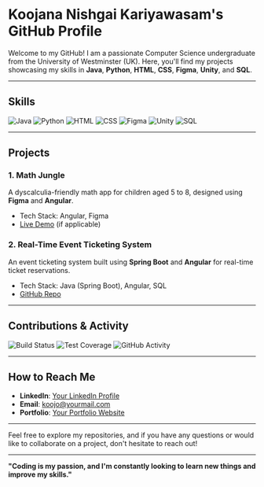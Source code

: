 # Koojana Nishgai Kariyawasam's GitHub Profile

Welcome to my GitHub! I am a passionate Computer Science undergraduate from the University of Westminster (UK). Here, you'll find my projects showcasing my skills in **Java**, **Python**, **HTML**, **CSS**, **Figma**, **Unity**, and **SQL**.

---

## Skills

![Java](https://img.shields.io/badge/Java-%23f8981d?style=for-the-badge&logo=java&logoColor=white)
![Python](https://img.shields.io/badge/Python-%2314354c?style=for-the-badge&logo=python&logoColor=white)
![HTML](https://img.shields.io/badge/HTML5-%23E34F26?style=for-the-badge&logo=html5&logoColor=white)
![CSS](https://img.shields.io/badge/CSS-%231572B6?style=for-the-badge&logo=css3&logoColor=white)
![Figma](https://img.shields.io/badge/Figma-%23F24E1E?style=for-the-badge&logo=figma&logoColor=white)
![Unity](https://img.shields.io/badge/Unity-%23000000?style=for-the-badge&logo=unity&logoColor=white)
![SQL](https://img.shields.io/badge/SQL-%23000?style=for-the-badge&logo=sql&logoColor=white)

---

## Projects

### 1. **Math Jungle**
A dyscalculia-friendly math app for children aged 5 to 8, designed using **Figma** and **Angular**.
- Tech Stack: Angular, Figma
- [Live Demo](https://yourdemo.com) (if applicable)

### 2. **Real-Time Event Ticketing System**
An event ticketing system built using **Spring Boot** and **Angular** for real-time ticket reservations.
- Tech Stack: Java (Spring Boot), Angular, SQL
- [GitHub Repo](https://github.com/yourusername/repo)

---

## Contributions & Activity

![Build Status](https://img.shields.io/github/workflow/status/yourusername/yourrepo/build?label=build&style=flat-square)
![Test Coverage](https://img.shields.io/github/coverage/yourusername/yourrepo?style=flat-square)
![GitHub Activity](https://img.shields.io/github/commits-since/yourusername/yourrepo/latest?style=flat&logo=github)

---

## How to Reach Me

- **LinkedIn**: [Your LinkedIn Profile](https://linkedin.com/in/yourprofile)
- **Email**: koojo@yourmail.com
- **Portfolio**: [Your Portfolio Website](https://yourportfolio.com)

---

Feel free to explore my repositories, and if you have any questions or would like to collaborate on a project, don't hesitate to reach out!

---

**"Coding is my passion, and I'm constantly looking to learn new things and improve my skills."**
